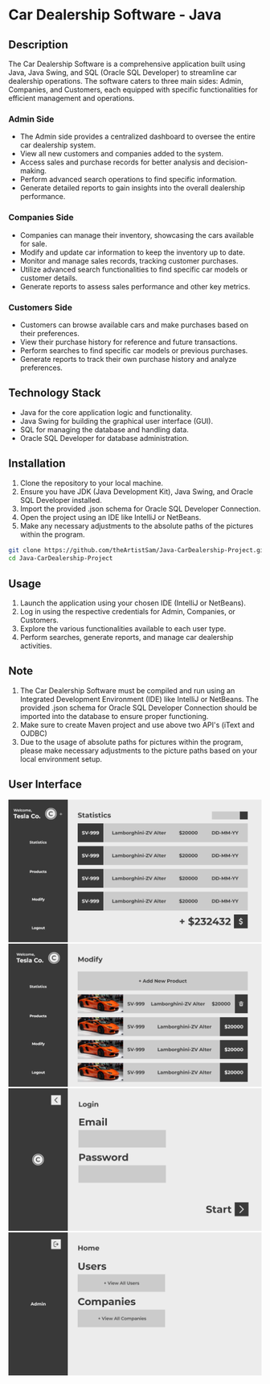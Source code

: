 # Car Dealership Software - Java

## Description

The Car Dealership Software is a comprehensive application built using Java, Java Swing, and SQL (Oracle SQL Developer) to streamline car dealership operations. The software caters to three main sides: Admin, Companies, and Customers, each equipped with specific functionalities for efficient management and operations.

### Admin Side
- The Admin side provides a centralized dashboard to oversee the entire car dealership system.
- View all new customers and companies added to the system.
- Access sales and purchase records for better analysis and decision-making.
- Perform advanced search operations to find specific information.
- Generate detailed reports to gain insights into the overall dealership performance.

### Companies Side
- Companies can manage their inventory, showcasing the cars available for sale.
- Modify and update car information to keep the inventory up to date.
- Monitor and manage sales records, tracking customer purchases.
- Utilize advanced search functionalities to find specific car models or customer details.
- Generate reports to assess sales performance and other key metrics.

### Customers Side
- Customers can browse available cars and make purchases based on their preferences.
- View their purchase history for reference and future transactions.
- Perform searches to find specific car models or previous purchases.
- Generate reports to track their own purchase history and analyze preferences.

## Technology Stack

- Java for the core application logic and functionality.
- Java Swing for building the graphical user interface (GUI).
- SQL for managing the database and handling data.
- Oracle SQL Developer for database administration.

## Installation

1. Clone the repository to your local machine.
2. Ensure you have JDK (Java Development Kit), Java Swing, and Oracle SQL Developer installed.
3. Import the provided .json schema for Oracle SQL Developer Connection.
4. Open the project using an IDE like IntelliJ or NetBeans.
5. Make any necessary adjustments to the absolute paths of the pictures within the program.

```bash
git clone https://github.com/theArtistSam/Java-CarDealership-Project.git
cd Java-CarDealership-Project
```

## Usage

1. Launch the application using your chosen IDE (IntelliJ or NetBeans).
2. Log in using the respective credentials for Admin, Companies, or Customers.
3. Explore the various functionalities available to each user type.
4. Perform searches, generate reports, and manage car dealership activities.

## Note

1. The Car Dealership Software must be compiled and run using an Integrated Development Environment (IDE) like IntelliJ or NetBeans. The provided .json schema for Oracle SQL Developer Connection should be imported into the database to ensure proper functioning.
2. Make sure to create Maven project and use above two API's (iText and OJDBC)
3. Due to the usage of absolute paths for pictures within the program, please make necessary adjustments to the picture paths based on your local environment setup.

## User Interface

![Car Dealership Software](UI/home_company.png)
![](UI/modify.png)
![](UI/login.png)
![](UI/Admin.png)
